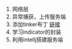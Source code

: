 1. 网络层
2. 异常捕获，上传服务端
3. 添加tinker布丁 [链接](https://mp.weixin.qq.com/s/rv7cUIOoLx60QZisAG0yyg)
4. 学习indicator的封装
5. 利用intellj搭建服务端